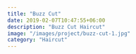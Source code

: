 ```yaml
---
title: "Buzz Cut"
date: 2019-02-07T10:47:55+06:00
description: "Buzz Cut Haircut"
image: "/images/project/buzz-cut-1.jpg"
category: "Haircut"
---
```

